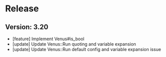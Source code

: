 # Release

## Version: 3.20

- [feature] Implement Venus#is_bool
- [update] Update Venus::Run quoting and variable expansion
- [update] Update Venus::Run default config and variable expansion issue


